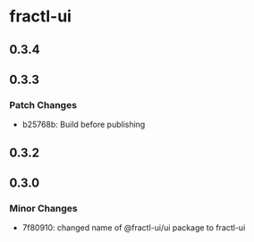 # fractl-ui

## 0.3.4

## 0.3.3

### Patch Changes

- b25768b: Build before publishing

## 0.3.2

## 0.3.0

### Minor Changes

- 7f80910: changed name of @fractl-ui/ui package to fractl-ui
